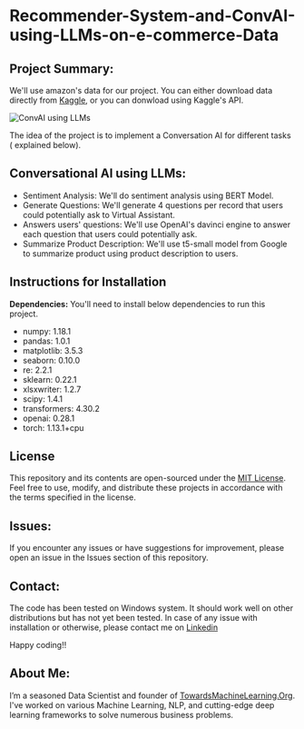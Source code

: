 # Recommender-System-and-ConvAI-using-LLMs-on-e-commerce-Data

## **Project Summary:**
We'll use amazon's data for our project. You can either download data directly from [Kaggle](https://www.kaggle.com/datasets/karkavelrajaj/amazon-sales-dataset), or  you can donwload using Kaggle's API.

![ConvAI using LLMs ](https://github.com/chakrill/Conversation-AI-System-using-LLMs-on-E-commerce-Data-main)

The idea of the project is to implement a Conversation AI for different tasks ( explained below).

## Conversational AI using LLMs:

  * Sentiment Analysis: We'll do sentiment analysis using BERT Model.
  * Generate Questions: We'll generate 4 questions per record that users could potentially ask to Virtual Assistant.
  * Answers users' questions: We'll use OpenAI's davinci engine to answer each question that users could potentially ask.
  * Summarize Product Description: We'll use t5-small model from Google to summarize product using product description  to users.


## Instructions for Installation

**Dependencies:**
You'll need to install below dependencies to run this project.
* numpy: 1.18.1
* pandas: 1.0.1
* matplotlib: 3.5.3
* seaborn: 0.10.0
* re: 2.2.1
* sklearn: 0.22.1
* xlsxwriter: 1.2.7
* scipy: 1.4.1
* transformers: 4.30.2
* openai: 0.28.1
* torch: 1.13.1+cpu


## License

This repository and its contents are open-sourced under the [MIT License](LICENSE). Feel free to use, modify, and distribute these projects in accordance with the terms specified in the license.

## Issues:
If you encounter any issues or have suggestions for improvement, please open an issue in the Issues section of this repository.

## Contact:
The code has been tested on Windows system. It should work well on other distributions but has not yet been tested. In case of any issue with installation or otherwise, please contact me on [Linkedin](https://www.linkedin.com/in/chakri-kv/)

Happy coding!!

## **About Me**:
I’m a seasoned Data Scientist and founder of [TowardsMachineLearning.Org](https://towardsmachinelearning.org/). I've worked on various Machine Learning, NLP, and cutting-edge deep learning frameworks to solve numerous business problems.
